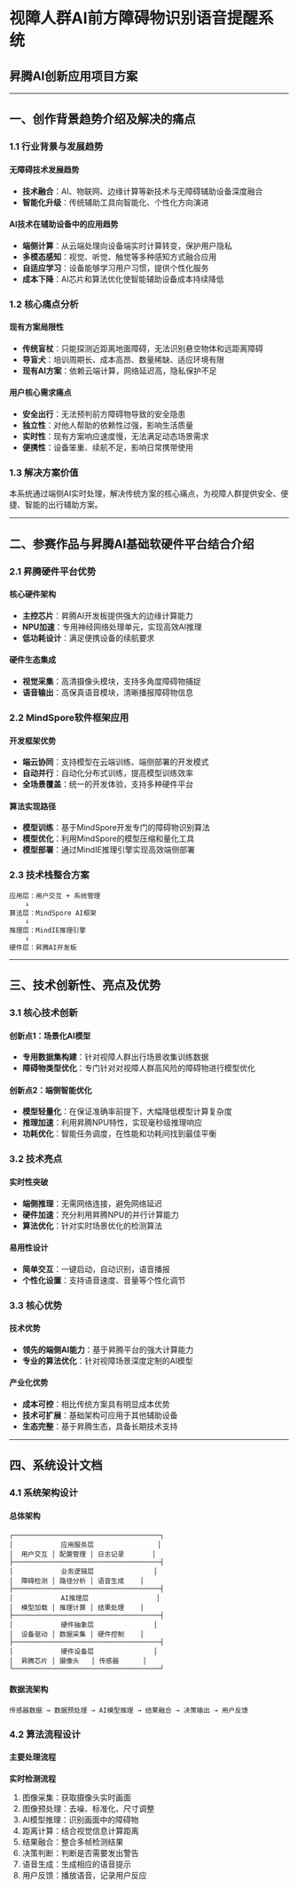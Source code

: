 # 视障人群AI前方障碍物识别语音提醒系统
## 昇腾AI创新应用项目方案

---

## 一、创作背景趋势介绍及解决的痛点

### 1.1 行业背景与发展趋势

#### 无障碍技术发展趋势
- **技术融合**：AI、物联网、边缘计算等新技术与无障碍辅助设备深度融合
- **智能化升级**：传统辅助工具向智能化、个性化方向演进

#### AI技术在辅助设备中的应用趋势
- **端侧计算**：从云端处理向设备端实时计算转变，保护用户隐私
- **多模态感知**：视觉、听觉、触觉等多种感知方式融合应用
- **自适应学习**：设备能够学习用户习惯，提供个性化服务
- **成本下降**：AI芯片和算法优化使智能辅助设备成本持续降低

### 1.2 核心痛点分析

#### 现有方案局限性
- **传统盲杖**：只能探测近距离地面障碍，无法识别悬空物体和远距离障碍
- **导盲犬**：培训周期长、成本高昂、数量稀缺、适应环境有限
- **现有AI方案**：依赖云端计算，网络延迟高，隐私保护不足

#### 用户核心需求痛点
- **安全出行**：无法预判前方障碍物导致的安全隐患
- **独立性**：对他人帮助的依赖性过强，影响生活质量
- **实时性**：现有方案响应速度慢，无法满足动态场景需求
- **便携性**：设备笨重、续航不足，影响日常携带使用

### 1.3 解决方案价值
本系统通过端侧AI实时处理，解决传统方案的核心痛点，为视障人群提供安全、便捷、智能的出行辅助方案。

---

## 二、参赛作品与昇腾AI基础软硬件平台结合介绍

### 2.1 昇腾硬件平台优势

#### 核心硬件架构
- **主控芯片**：昇腾AI开发板提供强大的边缘计算能力
- **NPU加速**：专用神经网络处理单元，实现高效AI推理
- **低功耗设计**：满足便携设备的续航要求

#### 硬件生态集成
- **视觉采集**：高清摄像头模块，支持多角度障碍物捕捉
- **语音输出**：高保真语音模块，清晰播报障碍物信息

### 2.2 MindSpore软件框架应用

#### 开发框架优势
- **端云协同**：支持模型在云端训练、端侧部署的开发模式
- **自动并行**：自动化分布式训练，提高模型训练效率
- **全场景覆盖**：统一的开发体验，支持多种硬件平台

#### 算法实现路径
- **模型训练**：基于MindSpore开发专门的障碍物识别算法
- **模型优化**：利用MindSpore的模型压缩和量化工具
- **模型部署**：通过MindIE推理引擎实现高效端侧部署

### 2.3 技术栈整合方案
```
应用层：用户交互 + 系统管理
    ↓
算法层：MindSpore AI框架
    ↓
推理层：MindIE推理引擎
    ↓
硬件层：昇腾AI开发板
```

---

## 三、技术创新性、亮点及优势

### 3.1 核心技术创新

#### 创新点1：场景化AI模型
- **专用数据集构建**：针对视障人群出行场景收集训练数据
- **障碍物类型优化**：专门针对对视障人群高风险的障碍物进行模型优化

#### 创新点2：端侧智能优化
- **模型轻量化**：在保证准确率前提下，大幅降低模型计算复杂度
- **推理加速**：利用昇腾NPU特性，实现毫秒级推理响应
- **功耗优化**：智能任务调度，在性能和功耗间找到最佳平衡

### 3.2 技术亮点

#### 实时性突破
- **端侧推理**：无需网络连接，避免网络延迟
- **硬件加速**：充分利用昇腾NPU的并行计算能力
- **算法优化**：针对实时场景优化的检测算法

#### 易用性设计
- **简单交互**：一键启动，自动识别，语音播报
- **个性化设置**：支持语音速度、音量等个性化调节

### 3.3 核心优势

#### 技术优势
- **领先的端侧AI能力**：基于昇腾平台的强大计算能力
- **专业的算法优化**：针对视障场景深度定制的AI模型

#### 产业化优势
- **成本可控**：相比传统方案具有明显成本优势
- **技术可扩展**：基础架构可应用于其他辅助设备
- **生态完整**：基于昇腾生态，具备长期技术支持

---

## 四、系统设计文档

### 4.1 系统架构设计

#### 总体架构
```
┌─────────────────────────────────────┐
│            应用服务层                │
│  用户交互 │ 配置管理 │ 日志记录       │
├─────────────────────────────────────┤
│            业务逻辑层               │
│  障碍检测 │ 路径分析 │ 语音生成    │
├─────────────────────────────────────┤
│            AI推理层                 │
│  模型加载 │ 推理计算 │ 结果处理    │
├─────────────────────────────────────┤
│            硬件抽象层               │
│  设备驱动 │ 数据采集 │ 硬件控制    │
├─────────────────────────────────────┤
│            硬件设备层               │
│  昇腾芯片 │ 摄像头   │ 传感器      │
└─────────────────────────────────────┘
```

#### 数据流架构
```
传感器数据 → 数据预处理 → AI模型推理 → 结果融合 → 决策输出 → 用户反馈
```

### 4.2 算法流程设计

#### 主要处理流程

**实时检测流程**
1. 图像采集：获取摄像头实时画面
2. 图像预处理：去噪、标准化、尺寸调整
3. AI模型推理：识别画面中的障碍物
4. 距离计算：结合视觉信息计算距离
5. 结果融合：整合多帧检测结果
6. 决策判断：判断是否需要发出警告
7. 语音生成：生成相应的语音提示
8. 用户反馈：播放语音，记录用户反应